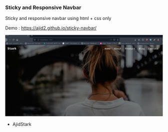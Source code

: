 ### Sticky and Responsive Navbar


Sticky and responsive navbar using html + css only

Demo : https://ajid2.github.io/sticky-navbar/

![](img/ss_19_21_34.png)

- AjidStark
